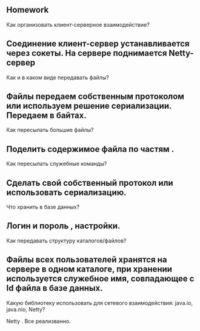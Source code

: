 Homework
-------------------------------------------------------------------------------------------------------------------------------

Как организовать клиент-серверное взаимодействие?

Соединение клиент-сервер устанавливается через сокеты. На сервере поднимается Netty-сервер
-------------------------------------------------------------------------------------------------------------------------------------

Как и в каком виде передавать файлы?

Файлы передаем собственным протоколом или используем решение сериализации. Передаем в байтах.
--------------------------------------------------------------------------------------------------------------------------------

Как пересылать большие файлы?

Поделить  содержимое файла  по частям .
---------------------------------------------------------------------------------------------------------------------------------

Как пересылать служебные команды?

Сделать свой собственный протокол или использовать сериализацию.
--------------------------------------------------------------------------------------------------------------------------------------
Что хранить в базе данных?

Логин и пороль , настройки.
-----------------------------------------------------------------------------------------------------------------------------------

Как передавать структуру каталогов/файлов?

Файлы всех пользователей хранятся на сервере в одном каталоге, при хранении используется служебное имя, совпадающее с Id файла в базе данных.
--------------------------------------------------------------------------------------------------------------------------------------------------------------------------
Какую библиотеку использовать для сетевого взаимодействия: java.io, java.nio, Netty?

Netty . Все реализванно.


